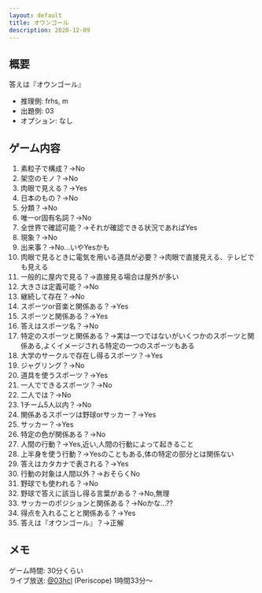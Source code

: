 ```yaml
---
layout: default
title: オウンゴール
description: 2020-12-09
---
```


## 概要

答えは『オウンゴール』

- 推理側: frhs, m
- 出題側: 03
- オプション: なし

## ゲーム内容

1. 素粒子で構成？→No
2. 架空のモノ？→No
3. 肉眼で見える？→Yes
4. 日本のもの？→No
5. 分類？→No
6. 唯一or固有名詞？→No
7. 全世界で確認可能？→それが確認できる状況であればYes
8. 現象？→No
9. 出来事？→No…いやYesかも
10. 肉眼で見るときに電気を用いる道具が必要？→肉眼で直接見える、テレビでも見える
11. 一般的に屋内で見る？→直接見る場合は屋外が多い
12. 大きさは定義可能？→No
13. 継続して存在？→No
14. スポーツor音楽と関係ある？→Yes
15. スポーツと関係ある？→Yes
16. 答えはスポーツ名？→No
17. 特定のスポーツと関係ある？→実は一つではないがいくつかのスポーツと関係ある,よくイメージされる特定の一つのスポーツもある
18. 大学のサークルで存在し得るスポーツ？→Yes
19. ジャグリング？→No
20. 道具を使うスポーツ？→Yes
21. 一人でできるスポーツ？→No
22. 二人では？→No
23. 1チーム5人以内？→No
24. 関係あるスポーツは野球orサッカー？→Yes
25. サッカー？→Yes
26. 特定の色が関係ある？→No
27. 人間の行動？→Yes,近い,人間の行動によって起きること
28. 上半身を使う行動？→Yesのこともある,体の特定の部分とは関係ない
29. 答えはカタカナで表される？→Yes
30. 行動の対象は人間以外？→おそらくNo
31. 野球でも使われる？→No
32. 野球で答えに該当し得る言葉がある？→No,無理
33. サッカーのポジションと関係ある？→Noかな…??
34. 得点を入れることと関係ある？→Yes
35. 答えは『オウンゴール』？→正解

## メモ

ゲーム時間: 30分くらい  
ライブ放送: [@03hcl](https://www.periscope.tv/03hcl/1jMKgpWrMekGL) (Periscope) 1時間33分～
